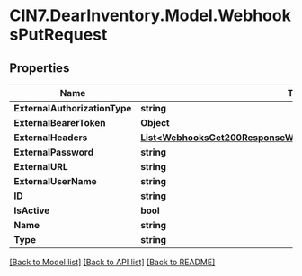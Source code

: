 # CIN7.DearInventory.Model.WebhooksPutRequest

## Properties

| Name                          | Type                                                                                                                                  | Description | Notes      |
| ----------------------------- | ------------------------------------------------------------------------------------------------------------------------------------- | ----------- | ---------- |
| **ExternalAuthorizationType** | **string**                                                                                                                            |             | [optional] |
| **ExternalBearerToken**       | **Object**                                                                                                                            |             | [optional] |
| **ExternalHeaders**           | [**List&lt;WebhooksGet200ResponseWebhooksInnerExternalHeadersInner&gt;**](WebhooksGet200ResponseWebhooksInnerExternalHeadersInner.md) |             | [optional] |
| **ExternalPassword**          | **string**                                                                                                                            |             | [optional] |
| **ExternalURL**               | **string**                                                                                                                            |             | [optional] |
| **ExternalUserName**          | **string**                                                                                                                            |             | [optional] |
| **ID**                        | **string**                                                                                                                            |             | [optional] |
| **IsActive**                  | **bool**                                                                                                                              |             | [optional] |
| **Name**                      | **string**                                                                                                                            |             | [optional] |
| **Type**                      | **string**                                                                                                                            |             | [optional] |

[[Back to Model list]](../README.md#documentation-for-models) [[Back to API list]](../README.md#documentation-for-api-endpoints) [[Back to README]](../README.md)
